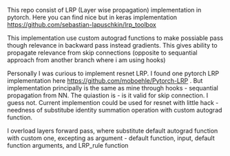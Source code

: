 This repo consist of LRP (Layer wise propagation) implementation in pytorch.
Here you can find nice but in keras implementation
https://github.com/sebastian-lapuschkin/lrp_toolbox

This implementation use custom autograd functions to make possiable pass though
relevance in backward pass instead gradients. This gives ability to propagate
relevance from skip connections (opposite to sequantial approach from another
branch where i am using hooks)

Personally I was curious to implement resnet LRP.
I found one pytorch LRP implementation here
https://github.com/moboehle/Pytorch-LRP . But implementation principally 
is the same as mine through hooks - sequantial propagation from NN.
The quiastion is - is it valid for skip connection. I guess not.
Current implemention could be used for resnet with little hack - needness of
substitube identity summation operation with custom autograd function.

I overload layers forward pass, where substitute default autograd
function with custom one, excepting as argument - default function, input,
default function arguments, and LRP_rule function

